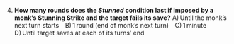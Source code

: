 4. **How many rounds does the *Stunned* condition last if imposed by a monk’s Stunning Strike and the target fails its save?**
   A) Until the monk’s next turn starts B) 1 round (end of monk’s next turn) C) 1 minute D) Until target saves at each of its turns’ end
